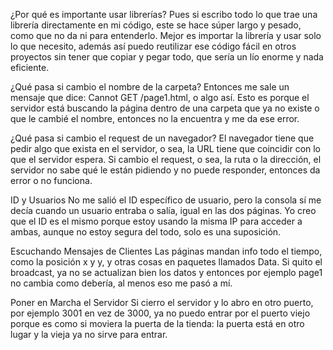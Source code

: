 ¿Por qué es importante usar librerías?
Pues si escribo todo lo que trae una librería directamente en mi código, este se hace súper largo y pesado, como que no da ni para entenderlo. Mejor es importar la librería y usar solo lo que necesito, además así puedo reutilizar ese código fácil en otros proyectos sin tener que copiar y pegar todo, que sería un lío enorme y nada eficiente.

¿Qué pasa si cambio el nombre de la carpeta?
Entonces me sale un mensaje que dice: Cannot GET /page1.html, o algo así. Esto es porque el servidor está buscando la página dentro de una carpeta que ya no existe o que le cambié el nombre, entonces no la encuentra y me da ese error.

¿Qué pasa si cambio el request de un navegador?
El navegador tiene que pedir algo que exista en el servidor, o sea, la URL tiene que coincidir con lo que el servidor espera. Si cambio el request, o sea, la ruta o la dirección, el servidor no sabe qué le están pidiendo y no puede responder, entonces da error o no funciona.

ID y Usuarios
No me salió el ID específico de usuario, pero la consola sí me decía cuando un usuario entraba o salía, igual en las dos páginas. Yo creo que el ID es el mismo porque estoy usando la misma IP para acceder a ambas, aunque no estoy segura del todo, solo es una suposición.

Escuchando Mensajes de Clientes
Las páginas mandan info todo el tiempo, como la posición x y y, y otras cosas en paquetes llamados Data. Si quito el broadcast, ya no se actualizan bien los datos y entonces por ejemplo page1 no cambia como debería, al menos eso me pasó a mí.

Poner en Marcha el Servidor
Si cierro el servidor y lo abro en otro puerto, por ejemplo 3001 en vez de 3000, ya no puedo entrar por el puerto viejo porque es como si moviera la puerta de la tienda: la puerta está en otro lugar y la vieja ya no sirve para entrar.

